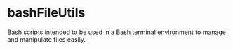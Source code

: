 # bashFileUtils
Bash scripts intended to be used in a Bash terminal environment to manage and manipulate files easily.
